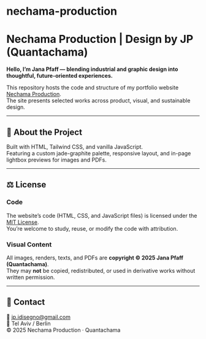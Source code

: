 # nechama-production
# Nechama Production | Design by JP (Quantachama)

**Hello, I’m Jana Pfaff — blending industrial and graphic design into thoughtful, future-oriented experiences.**

This repository hosts the code and structure of my portfolio website [Nechama Production](https://quantachama.github.io/nechama-production/).  
The site presents selected works across product, visual, and sustainable design.

---

## 🧩 About the Project
Built with HTML, Tailwind CSS, and vanilla JavaScript.  
Featuring a custom jade-graphite palette, responsive layout, and in-page lightbox previews for images and PDFs.

---

## ⚖️ License

### Code
The website’s code (HTML, CSS, and JavaScript files) is licensed under the [MIT License](LICENSE).  
You’re welcome to study, reuse, or modify the code with attribution.

### Visual Content
All images, renders, texts, and PDFs are **copyright © 2025 Jana Pfaff (Quantachama)**.  
They may **not** be copied, redistributed, or used in derivative works without written permission.

---

## 🌿 Contact
📧 [jp.idisegno@gmail.com](mailto:jp.idisegno@gmail.com)  
📍 Tel Aviv / Berlin  
© 2025 Nechama Production · Quantachama
